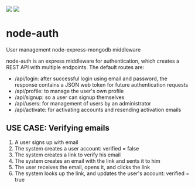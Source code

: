 <a href="https://codeclimate.com/github/TNOCS/node-auth"><img src="https://codeclimate.com/github/TNOCS/node-auth/badges/gpa.svg" /></a>
<a href="https://codeclimate.com/github/TNOCS/node-auth"><img src="https://codeclimate.com/github/TNOCS/node-auth/badges/issue_count.svg" /></a>

# node-auth
User management node-express-mongodb middleware

node-auth is an express middleware for authentication, which creates a REST API with multiple endpoints. The default routes are:
- /api/login: after successful login using email and password, the response contains a JSON web token for future authentication requests
- /api/profile: to manage the user's own profile
- /api/signup: so a user can signup themselves
- /api/users: for management of users by an administrator
- /api/activate: for activating accounts and resending activation emails


## USE CASE: Verifying emails
1. A user signs up with email
2. The system creates a user account: verified = false
3. The system creates a link to verify his email
4. The system creates an email with the link and sents it to him
5. The user receives the email, opens it, and clicks the link
6. The system looks up the link, and updates the user's account: verified = true

